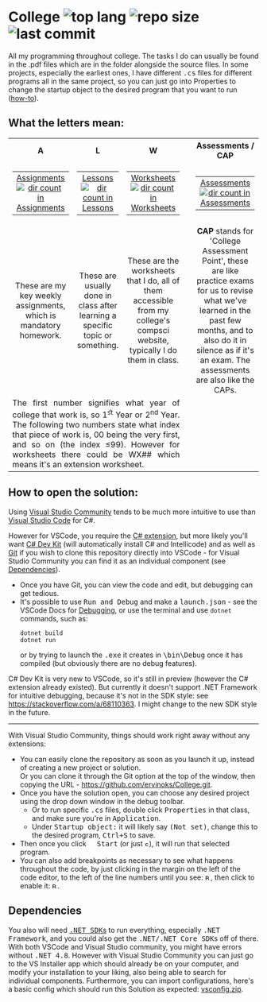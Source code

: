 # College <picture><img alt="top lang" src="https://img.shields.io/github/languages/top/ervinoks/College?color=blueviolet"></picture> <picture><img alt="repo size" src="https://img.shields.io/github/repo-size/ervinoks/College?color=green"></picture> <picture><img alt="last commit" src="https://img.shields.io/github/last-commit/ervinoks/College"></picture>
All my programming throughout college. The tasks I do can usually be found in the .pdf files which are in the folder alongside the source files. In some projects, especially the earliest ones, I have different <samp>.cs</samp> files for different programs all in the same project, so you can just go into Properties to change the startup object to the desired program that you want to run ([how-to](#vs-com)).

## What the letters mean:
<table>
    <tr>
        <th align="center">A</td>
        <th align="center">L</td>
        <th align="center">W</td>
        <th rowspan="3"></td>
        <th align="center">Assessments / CAP</td>
    </tr>
    <tr>
        <td align="center">
            <table>
            <tr><td align="center"><a href="Assignments">Assignments<br>
            <picture><img alt="dir count in Assignments" src="https://img.shields.io/github/directory-file-count/ervinoks/College/Assignments?type=dir&color=lightgrey"></picture></a></td></tr></td>
            </table>
        <td align="center">
            <table>
            <tr><td align="center"><a href="Lessons">Lessons<br>
            <picture><img alt="dir count in Lessons" src="https://img.shields.io/github/directory-file-count/ervinoks/College/Lessons?type=dir&color=lightgrey"></picture></a></td></tr></td>
            </table>
        <td align="center">
            <table>
            <tr><td align="center"><a href="Worksheets">Worksheets<br>
            <picture><img alt="dir count in Worksheets" src="https://img.shields.io/github/directory-file-count/ervinoks/College/Worksheets?type=dir&color=lightgrey"></picture></a></td></tr></td>
            </table>
        <td align="center">
            <table>
            <tr><td align="center"><a href="Assessments">Assessments<br>
            <picture><img alt="dir count in Assessments" src="https://img.shields.io/github/directory-file-count/ervinoks/College/Assessments?type=dir&color=lightgrey"></picture></a></td></tr></td>
            </table>
    </tr>
    <tr>
        <td align="center">These are my key weekly assignments, which is mandatory homework.</td>
        <td align="center">These are usually done in class after learning a specific topic or something.</td>
        <td align="center">These are the worksheets that I do, all of them accessible from my college's compsci website, typically I do them in class.</td>
        <td rowspan="1" align="center"><b>CAP</b> stands for 'College Assessment Point', these are like practice exams for us to revise what we've learned in the past few months, and to also do it in silence as if it's an exam. The assessments are also like the CAPs.
    </tr>
    <tr>
        <td colspan="3" align="justify">The first number signifies what year of college that work is, so 1<sup>ﬆ</sup> Year or 2<sup>nd</sup> Year. The following two numbers state what index that piece of work is, 00 being the very first, and so on (the index ≤99). However for worksheets there could be WX## which means it's an extension worksheet. </td>
    </tr>
</table>

## How to open the solution:
Using [Visual Studio Community](https://visualstudio.microsoft.com/vs/community/ "Download Visual Studio Community") tends to be much more intuitive to use than [Visual Studio Code](https://code.visualstudio.com/ "Download Visual Studio Code") for C#.

However for VSCode, you require the [C# extension](https://marketplace.visualstudio.com/items?itemName=ms-dotnettools.csharp "Download the C# extension"), but more likely you'll want [C# Dev Kit](https://marketplace.visualstudio.com/items?itemName=ms-dotnettools.csdevkit "Download C# Dev Kit") (will automatically install C# and Intellicode) and as well as [Git](https://git-scm.com/downloads "Download Git") if you wish to clone this repository directly into VSCode - for Visual Studio Community you can find it as an individual component (see [Dependencies](#dependencies)).
- Once you have Git, you can view the code and edit, but debugging can get tedious. 
- It's possible to use <kbd><samp>Run and Debug</samp></kbd> and make a <samp>launch.json</samp> - see the VSCode Docs for [Debugging](https://code.visualstudio.com/docs/editor/debugging "Open Visual Studio Code Docs"), or use the terminal and use <samp>`dotnet`</samp> commands, such as: 
    ```batch
    dotnet build
    dotnet run
    ```
    or by trying to launch the <samp>.exe</samp> it creates in <samp>\bin\Debug</samp> once it has compiled (but obviously there are no debug features).

C# Dev Kit is very new to VSCode, so it's still in preview (however the C# extension already existed). But currently it doesn't support .NET Framework for intuitive debugging, because it's not in the SDK style: see <ins>https://stackoverflow.com/a/68110363</ins>. I might change to the new SDK style in the future.

---
<a id="vs-com" />With Visual Studio Community, things should work right away without any extensions:
- You can easily clone the repository as soon as you launch it up, instead of creating a new project or solution.  
 Or you can clone it through the Git option at the top of the window, then copying the URL - https://github.com/ervinoks/College.git.
 - Once you have the solution open, you can choose any desired project using the drop down window in the debug toolbar.
    - Or to run specific <samp>.cs</samp> files, double click <kbd><samp>Properties</samp></kbd> in that class, and make sure you're in <kbd><samp>Application</samp></kbd>. 
    - Under <kbd><samp>Startup object:</samp></kbd> it will likely say <kbd><samp>(Not set)</samp></kbd>, change this to the desired program, <kbd><kbd>Ctrl</kbd>+<kbd>S</kbd></kbd> to save.
- Then once you click <kbd><picture><img src="https://github.com/ervinoks/College/assets/37591724/7d123503-75d1-47b2-b7c8-c75485454391" width='9' height='9'></picture><samp> Start</samp></kbd> (or just <kbd><picture><img src="https://github.com/ervinoks/College/assets/37591724/982379dc-5468-4c86-908d-b2dad7094137" width='9' height='9' title="Start Without Debugging (Ctrl+F5)"></picture></kbd>), it will run that selected program.
- You can also add breakpoints as necessary to see what happens throughout the code, by just clicking in the margin on the left of the code editor, to the left of the line numbers until you see:
<kbd><picture><source media="(prefers-color-scheme: dark)" srcset="https://github.com/ervinoks/College/assets/37591724/2dd0bd0c-c6fb-4f57-98ca-e1d581fee13e"><img src="https://github.com/ervinoks/College/assets/37591724/94b977f5-7ce6-4502-9f2a-ca004e8910df" width='11' height='11' title="Breakpoint Available"></picture></kbd>, then click to enable it: <kbd><picture><img src="https://github.com/ervinoks/College/assets/37591724/5c99624f-7834-498b-8cbc-07d175075edd" width='11' height='11' title="Breakpoint Enabled"></picture></kbd>.


## Dependencies
You also will need [<samp>.NET SDK</samp>s](https://dotnet.microsoft.com/en-us/download/visual-studio-sdks "Download .NET SDK") to run everything, especially <samp>.NET Framework</samp>, and you could also get the <samp>.NET/.NET Core SDK</samp>s off of there. With both VSCode and Visual Studio community, you might have errors without <samp>.NET 4.8</samp>. However with Visual Studio Community you can just go to the VS Installer app which should already be on your computer, and modify your installation to your liking, also being able to search for individual components. Furthermore, you can import configurations, here's a basic config which should run this Solution as expected: [vsconfig.zip](https://github.com/ervinoks/College/files/11683051/vsconfig.zip "Download vsconfig.zip").
